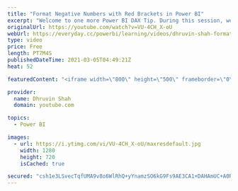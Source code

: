 ```yaml
---
title: "Format Negative Numbers with Red Brackets in Power BI"
excerpt: "Welcome to one more Power BI DAX Tip. During this session, we will learn how we can format negative numbers with brackets in Power BI. We know that sometimes we need to represent negative numbers in brackets, and we have a question about how to achieve that in Power BI. We need to create a measure to"
originalUrl: https://youtube.com/watch?v=VU-4CH_X-oU
webUrl: https://everyday.cc/powerbi/learning/videos/dhruvin-shah-format-negative-numbers-with-red-brackets-in-power-bi/
type: video
price: Free
length: PT7M4S
publishedDateTime: 2021-03-05T04:49:21Z
heat: 52

featuredContent: "<iframe width=\"800\" height=\"500\" frameborder=\"0\" src=\"https://www.youtube.com/embed/VU-4CH_X-oU\" allow=\"accelerometer; autoplay; encrypted-media; gyroscope; picture-in-picture\" allowfullscreen></iframe>"

provider:
  name: Dhruvin Shah
  domain: youtube.com

topics:
  - Power BI

images:
  - url: https://i.ytimg.com/vi/VU-4CH_X-oU/maxresdefault.jpg
    width: 1280
    height: 720
    isCached: true

secured: "csh1e3LSvecTqfUMA9v8o6WlRhQ+yYnamzSO6kG9Fs9AE3CA1+DAHAmUC+A0RLnACey/CbzXsW5W2IffMWDnjJuLsq4Z2GwIf//UNn1k2p1S9BlDkfFiYS9Qysf5n3Va0w/XVOvGCIo3vOLGgc05t17LpEx/aZjVA3CenpiC1RbXjLuP9zjosT6xP4UVdh/PEG+a1aLZqN8VLCC/oUc3yXA1toHsXwQriV/Wp3siR8+HPZjD7v1PeQeWHKVxNNMzVyA7TwGj/posBLlYe+5/yQeb9AKeYTi7MWwBgKAVzHyBWToRCHn2HSqUURuTc+gdjX2HRxD2yd5/wxSW8lx84nPJLempFRV2xxekOHTm/prmE8SiIGUlC1BVpFtvjcIMXMuUXr8DJuyCnkIs3ppBwhtCwE0Tb4U1XsUjJhrPczI=;M0Y9Vb7xn2Muv7X2kB+HIg=="
---
```


